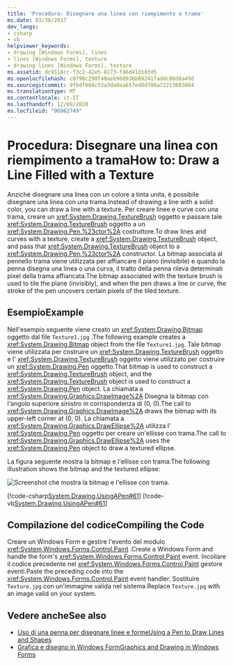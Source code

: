 ```yaml
---
title: 'Procedura: Disegnare una linea con riempimento a trama'
ms.date: 03/30/2017
dev_langs:
- csharp
- vb
helpviewer_keywords:
- drawing [Windows Forms], lines
- lines [Windows Forms], texture
- drawing lines [Windows Forms], texture
ms.assetid: dc9118cc-f3c2-42e5-8173-f46d41d18fd5
ms.openlocfilehash: c0f90c298f48aeb96893bb09241faddc08d8a49d
ms.sourcegitcommit: 9f6df084c53a3da0ea657ed0d708a72213683084
ms.translationtype: MT
ms.contentlocale: it-IT
ms.lasthandoff: 12/09/2020
ms.locfileid: "96962749"
---
```

# <a name="how-to-draw-a-line-filled-with-a-texture"></a><span data-ttu-id="e730c-102">Procedura: Disegnare una linea con riempimento a trama</span><span class="sxs-lookup"><span data-stu-id="e730c-102">How to: Draw a Line Filled with a Texture</span></span>
<span data-ttu-id="e730c-103">Anziché disegnare una linea con un colore a tinta unita, è possibile disegnare una linea con una trama.</span><span class="sxs-lookup"><span data-stu-id="e730c-103">Instead of drawing a line with a solid color, you can draw a line with a texture.</span></span> <span data-ttu-id="e730c-104">Per creare linee e curve con una trama, creare un <xref:System.Drawing.TextureBrush> oggetto e passare tale <xref:System.Drawing.TextureBrush> oggetto a un <xref:System.Drawing.Pen.%23ctor%2A> costruttore.</span><span class="sxs-lookup"><span data-stu-id="e730c-104">To draw lines and curves with a texture, create a <xref:System.Drawing.TextureBrush> object, and pass that <xref:System.Drawing.TextureBrush> object to a <xref:System.Drawing.Pen.%23ctor%2A> constructor.</span></span> <span data-ttu-id="e730c-105">La bitmap associata al pennello trama viene utilizzata per affiancare il piano (invisibile) e quando la penna disegna una linea o una curva, il tratto della penna rileva determinati pixel della trama affiancata.</span><span class="sxs-lookup"><span data-stu-id="e730c-105">The bitmap associated with the texture brush is used to tile the plane (invisibly), and when the pen draws a line or curve, the stroke of the pen uncovers certain pixels of the tiled texture.</span></span>  
  
## <a name="example"></a><span data-ttu-id="e730c-106">Esempio</span><span class="sxs-lookup"><span data-stu-id="e730c-106">Example</span></span>  
 <span data-ttu-id="e730c-107">Nell'esempio seguente viene creato un <xref:System.Drawing.Bitmap> oggetto dal file `Texture1.jpg` .</span><span class="sxs-lookup"><span data-stu-id="e730c-107">The following example creates a <xref:System.Drawing.Bitmap> object from the file `Texture1.jpg`.</span></span> <span data-ttu-id="e730c-108">Tale bitmap viene utilizzata per costruire un <xref:System.Drawing.TextureBrush> oggetto e l' <xref:System.Drawing.TextureBrush> oggetto viene utilizzato per costruire un <xref:System.Drawing.Pen> oggetto.</span><span class="sxs-lookup"><span data-stu-id="e730c-108">That bitmap is used to construct a <xref:System.Drawing.TextureBrush> object, and the <xref:System.Drawing.TextureBrush> object is used to construct a <xref:System.Drawing.Pen> object.</span></span> <span data-ttu-id="e730c-109">La chiamata a <xref:System.Drawing.Graphics.DrawImage%2A> Disegna la bitmap con l'angolo superiore sinistro in corrispondenza di (0, 0).</span><span class="sxs-lookup"><span data-stu-id="e730c-109">The call to <xref:System.Drawing.Graphics.DrawImage%2A> draws the bitmap with its upper-left corner at (0, 0).</span></span> <span data-ttu-id="e730c-110">La chiamata a <xref:System.Drawing.Graphics.DrawEllipse%2A> utilizza l' <xref:System.Drawing.Pen> oggetto per creare un'ellisse con trama.</span><span class="sxs-lookup"><span data-stu-id="e730c-110">The call to <xref:System.Drawing.Graphics.DrawEllipse%2A> uses the <xref:System.Drawing.Pen> object to draw a textured ellipse.</span></span>  
  
 <span data-ttu-id="e730c-111">La figura seguente mostra la bitmap e l'ellisse con trama:</span><span class="sxs-lookup"><span data-stu-id="e730c-111">The following illustration shows the bitmap and the textured ellipse:</span></span>  
  
 ![Screenshot che mostra la bitmap e l'ellisse con trama.](./media/how-to-draw-a-line-filled-with-a-texture/bitmap-textured-ellipse.png)  
  
 [!code-csharp[System.Drawing.UsingAPen#61](~/samples/snippets/csharp/VS_Snippets_Winforms/System.Drawing.UsingAPen/CS/Class1.cs#61)]
 [!code-vb[System.Drawing.UsingAPen#61](~/samples/snippets/visualbasic/VS_Snippets_Winforms/System.Drawing.UsingAPen/VB/Class1.vb#61)]  
  
## <a name="compiling-the-code"></a><span data-ttu-id="e730c-113">Compilazione del codice</span><span class="sxs-lookup"><span data-stu-id="e730c-113">Compiling the Code</span></span>  
 <span data-ttu-id="e730c-114">Creare un Windows Form e gestire l'evento del modulo <xref:System.Windows.Forms.Control.Paint> .</span><span class="sxs-lookup"><span data-stu-id="e730c-114">Create a Windows Form and handle the form's <xref:System.Windows.Forms.Control.Paint> event.</span></span> <span data-ttu-id="e730c-115">Incollare il codice precedente nel <xref:System.Windows.Forms.Control.Paint> gestore eventi.</span><span class="sxs-lookup"><span data-stu-id="e730c-115">Paste the preceding code into the <xref:System.Windows.Forms.Control.Paint> event handler.</span></span> <span data-ttu-id="e730c-116">Sostituire `Texture.jpg` con un'immagine valida nel sistema.</span><span class="sxs-lookup"><span data-stu-id="e730c-116">Replace `Texture.jpg` with an image valid on your system.</span></span>  
  
## <a name="see-also"></a><span data-ttu-id="e730c-117">Vedere anche</span><span class="sxs-lookup"><span data-stu-id="e730c-117">See also</span></span>

- [<span data-ttu-id="e730c-118">Uso di una penna per disegnare linee e forme</span><span class="sxs-lookup"><span data-stu-id="e730c-118">Using a Pen to Draw Lines and Shapes</span></span>](using-a-pen-to-draw-lines-and-shapes.md)
- [<span data-ttu-id="e730c-119">Grafica e disegno in Windows Form</span><span class="sxs-lookup"><span data-stu-id="e730c-119">Graphics and Drawing in Windows Forms</span></span>](graphics-and-drawing-in-windows-forms.md)
